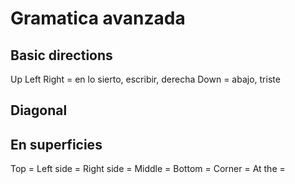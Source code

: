 # Gramatica avanzada
## Basic directions 
Up
Left
Right	= en lo sierto, escribir, derecha
Down = abajo, triste
## Diagonal 




## En superficies
Top 		=
Left side	=
Right side	=
Middle		=
Bottom		=
Corner		=
At the		=

